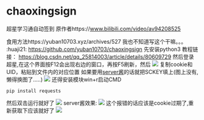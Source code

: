 # chaoxingsign
超星学习通自动签到
原作者https://www.bilibili.com/video/av94208525

食用方法https://yuban10703.xyz/archives/527
我也不知道写这个干嘛。。。 :huaji21:
<a href="https://github.com/yuban10703/chaoxingsign">https://github.com/yuban10703/chaoxingsign</a>
先安装python3
教程链接：
<a href="https://blog.csdn.net/qq_25814003/article/details/80609729">https://blog.csdn.net/qq_25814003/article/details/80609729</a>
然后登录超星,在这个界面按F12会出现右边的窗口，再按F5刷新，然后
<img src="https://cdn.jsdelivr.net/gh/yuban10703/BlogImgdata/img/20200312100005.png" />
复制cookie和UID，粘贴到文件内的对应位置
如果要用<a href="http://sc.ftqq.com/3.version">server酱</a>的话就把SCKEY填上(图上没有,懒得换图了.....)
<img class="alignleft" src="https://cdn.jsdelivr.net/gh/yuban10703/BlogImgdata/img/20200312100145.png" />
还得安装模块win+r启动CMD
<pre class="hl"><code class="">pip install requests</code></pre>
然后双击运行就好了
<img src="https://cdn.jsdelivr.net/gh/yuban10703/BlogImgdata/img/20200312101356.png" />
server酱效果:
<img src="https://cdn.jsdelivr.net/gh/yuban10703/BlogImgdata/img/20200320040426.jpg" />
这个报错的话应该是cookie过期了,重新获取下应该就好了
<img src="https://cdn.jsdelivr.net/gh/yuban10703/BlogImgdata/img/20200312101523.png" />

